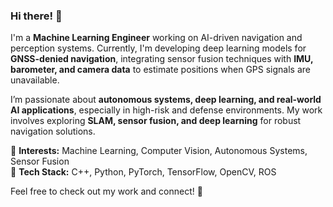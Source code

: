 ### Hi there! 👋  

I'm a **Machine Learning Engineer** working on AI-driven navigation and perception systems. Currently, I'm developing deep learning models for **GNSS-denied navigation**, integrating sensor fusion techniques with **IMU, barometer, and camera data** to estimate positions when GPS signals are unavailable.  

I’m passionate about **autonomous systems, deep learning, and real-world AI applications**, especially in high-risk and defense environments. My work involves exploring **SLAM, sensor fusion, and deep learning** for robust navigation solutions.  

🔹 **Interests:** Machine Learning, Computer Vision, Autonomous Systems, Sensor Fusion  
🔹 **Tech Stack:** C++, Python, PyTorch, TensorFlow, OpenCV, ROS 

Feel free to check out my work and connect! 🚀  
